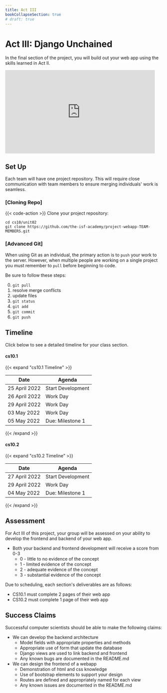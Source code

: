 ```yaml
---
title: Act III
bookCollapseSection: true
# draft: true
---
```


# Act III: Django Unchained

In the final section of the project, you will build out your web app using the skills learned in Act II. 

<iframe src="https://giphy.com/embed/L3bj6t3opdeNddYCyl" width="480" height="266" frameBorder="0" class="giphy-embed" allowFullScreen></iframe><p><a href="https://giphy.com/gifs/rickandmorty-season-4-episode-2-rick-and-morty-L3bj6t3opdeNddYCyl"></a></p>


## Set Up
Each team will have one project repository. This will require close communication with team members to ensure merging individuals' work is seamless. 

### [Cloning Repo]

{{< code-action >}} Clone your project repository: 

```shell
cd cs10/unit02
git clone https://github.com/the-isf-academy/project-webapp-TEAM-MEMBERS.git
```

### [Advanced Git]

When using Git as an individual, the primary action is to `push` your work to the server. However, when multiple people are working on a single project you must remember to `pull` before beginning to code. 

Be sure to follow these steps: 

0. `git pull`
0. resolve merge conflicts
0. update files 
0. `git status`
0. `git add`
0. `git commit`
0. `git push`

## Timeline

Click below to see a detailed timeline for your class section.

#### cs10.1
{{< expand "cs10.1 Timeline" >}}

| Date        | Agenda                  |
|-------------|-------------------------|
| 25 April 2022  | Start Development |
| 26 April 2022  | Work Day |
| 29 April 2022  | Work Day|
| 03 May 2022  | Work Day|
| 05 May 2022 | Due: Milestone 1      |

{{< /expand >}}

#### cs10.2

{{< expand "cs10.2 Timeline" >}}

| Date        | Agenda                  |
|-------------|-------------------------|
| 27 April 2022  | Start Development |
| 29 April 2022  | Work Day|
| 04 May 2022 | Due: Milestone 1        |
{{< /expand >}}

## Assessment

For Act III of this project, your group will be assessed on your ability to develop the frontend and backend of your web app. 

- Both your backend and frontend development will receive a score from 0-3
    - 0 - little to no evidence of the concept
    - 1 - limited evidence of the concept
    - 2 - adequate evidence of the concept
    - 3 - substantial evidence of the concept

Due to scheduling, each section's deliverables are as follows: 
- CS10.1 must complete 2 pages of their web app 
- CS10.2 must complete 1 page of their web app

## Success Claims

Successful computer scientists should be able to make the following claims:

- We can develop the backend architecture
    - Model fields with appropriate properties and methods 
    - Appropriate use of form that update the database
    - Django views are used to link backend and frontend  
    - Any known bugs are documented in the README.md 
- We can design the frontend of a webapp
    - Demonstration of html and css knowledge 
    - Use of bootstrap elements to support your design
    - Routes are defined and appropriately named for each view
    - Any known issues are documented in the README.md 





<!-- ### [Heroku]

Up until this point, although we've been building web app we've only been interacting with them on your local machine. For this project, you will be able to push your work live to the web! 

{{< code-action >}} To set up this functionality, copy and past the following into the terminal:
```shell
$ cd project_webapp_YOUR_PROJECT_TEAM_NAME
$ brew tap heroku/brew && brew install heroku
$ heroku git:remote -a cs10-team-name
```

To push to the web follow these steps:

0. add all updated files
0. commit files
0. push to github: `git push`
0. push to heroku remote: `git push heroku main`
0. check deployment: `heroku open`

**We don't recommend pushing to Heroku after every edit.** Pushing live to the web should primarily be done after you are confident in update.  -->
